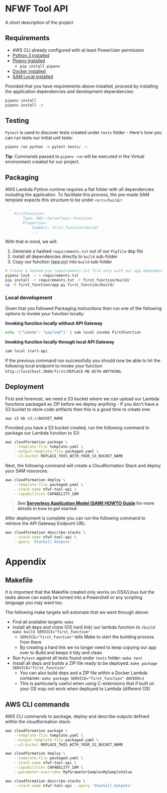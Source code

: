 # NFWF Tool API

A short description of the project

## Requirements

* AWS CLI already configured with at least PowerUser permission
* [Python 3 installed](https://www.python.org/downloads/)
* [Pipenv installed](https://github.com/pypa/pipenv)
    - `pip install pipenv`
* [Docker installed](https://www.docker.com/community-edition)
* [SAM Local installed](https://github.com/awslabs/aws-sam-local) 

Provided that you have requirements above installed, proceed by installing the application dependencies and development dependencies:

```bash
pipenv install
pipenv install -d
```

## Testing

`Pytest` is used to discover tests created under `tests` folder - Here's how you can run tests our initial unit tests:

```bash
pipenv run python -m pytest tests/ -v
```

**Tip**: Commands passed to `pipenv run` will be executed in the Virtual environment created for our project.

## Packaging

AWS Lambda Python runtime requires a flat folder with all dependencies including the application. To facilitate this process, the pre-made SAM template expects this structure to be under `<src>/build/`:

```yaml
...
    FirstFunction:
        Type: AWS::Serverless::Function
        Properties:
            CodeUri: first_function/build/
            ...
```

With that in mind, we will:

1. Generate a hashed `requirements.txt` out of our `Pipfile` dep file
1. Install all dependencies directly to `build` sub-folder
2. Copy our function (app.py) into `build` sub-folder

```bash
# Create a hashed pip requirements.txt file only with our app dependencies (no dev deps)
pipenv lock -r > requirements.txt
pip install -r requirements.txt -t first_function/build/
cp -R first_function/app.py first_function/build/
```

### Local development

Given that you followed Packaging instructions then run one of the following options to invoke your function locally:

**Invoking function locally without API Gateway**

```bash
echo '{"lambda": "payload"}' | sam local invoke FirstFunction
```

**Invoking function locally through local API Gateway**

```bash
sam local start-api
```

If the previous command run successfully you should now be able to hit the following local endpoint to invoke your function `http://localhost:3000/first/REPLACE-ME-WITH-ANYTHING`.

## Deployment


First and foremost, we need a S3 bucket where we can upload our Lambda functions packaged as ZIP before we deploy anything - If you don't have a S3 bucket to store code artifacts then this is a good time to create one:

```bash
aws s3 mb s3://BUCKET_NAME
```

Provided you have a S3 bucket created, run the following command to package our Lambda function to S3:

```bash
aws cloudformation package \
    --template-file template.yaml \
    --output-template-file packaged.yaml \
    --s3-bucket REPLACE_THIS_WITH_YOUR_S3_BUCKET_NAME
```

Next, the following command will create a Cloudformation Stack and deploy your SAM resources.

```bash
aws cloudformation deploy \
    --template-file packaged.yaml \
    --stack-name nfwf-tool-api \
    --capabilities CAPABILITY_IAM
```

> **See [Serverless Application Model (SAM) HOWTO Guide](https://github.com/awslabs/serverless-application-model/blob/master/HOWTO.md) for more details in how to get started.**


After deployment is complete you can run the following command to retrieve the API Gateway Endpoint URL:

```bash
aws cloudformation describe-stacks \
    --stack-name nfwf-tool-api \
    --query 'Stacks[].Outputs'
``` 


# Appendix

## Makefile

It is important that the Makefile created only works on OSX/Linux but the tasks above can easily be turned into a Powershell or any scripting language you may want too.

The following make targets will automate that we went through above:

* Find all available targets: `make`
* Install all deps and clone (OS hard link) our lambda function to `/build`: `make build SERVICE="first_function"`
    - `SERVICE="first_function"` tells Make to start the building process from there
    - By creating a hard link we no longer need to keep copying our app over to Build and keeps it tidy and clean
* Run `Pytest` against all tests found under `tests` folder: `make test`
* Install all deps and builds a ZIP file ready to be deployed: `make package SERVICE="first_function"`
    - You can also build deps and a ZIP file within a Docker Lambda container: `make package SERVICE="first_function" DOCKER=1`
    - This is particularly useful when using C-extensions that if built on your OS may not work when deployed to Lambda (different OS)



## AWS CLI commands

AWS CLI commands to package, deploy and describe outputs defined within the cloudformation stack:

```bash
aws cloudformation package \
    --template-file template.yaml \
    --output-template-file packaged.yaml \
    --s3-bucket REPLACE_THIS_WITH_YOUR_S3_BUCKET_NAME

aws cloudformation deploy \
    --template-file packaged.yaml \
    --stack-name nfwf-tool-api \
    --capabilities CAPABILITY_IAM \
    --parameter-overrides MyParameterSample=MySampleValue

aws cloudformation describe-stacks \
    --stack-name nfwf-tool-api --query 'Stacks[].Outputs'
```
